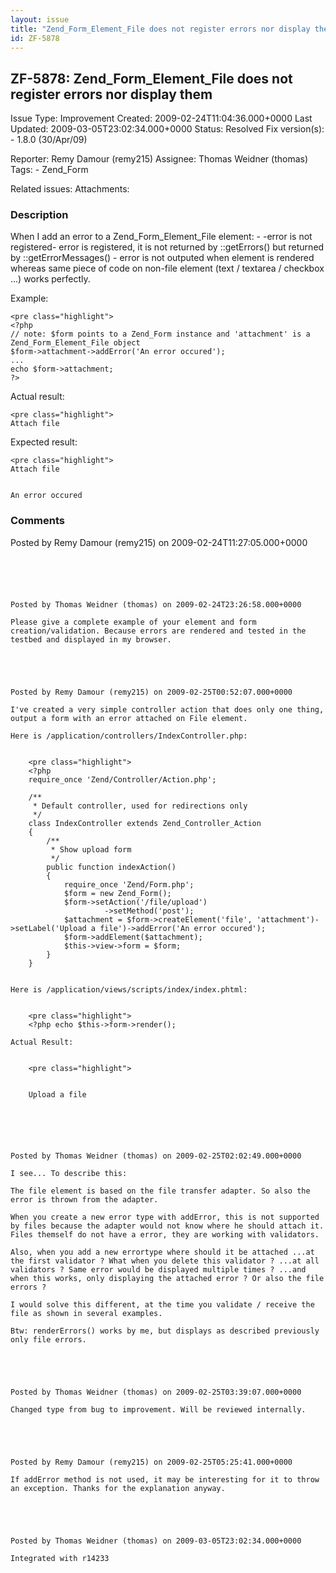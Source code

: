 ```yaml
---
layout: issue
title: "Zend_Form_Element_File does not register errors nor display them"
id: ZF-5878
---
```


ZF-5878: Zend\_Form\_Element\_File does not register errors nor display them
----------------------------------------------------------------------------

 Issue Type: Improvement Created: 2009-02-24T11:04:36.000+0000 Last Updated: 2009-03-05T23:02:34.000+0000 Status: Resolved Fix version(s): - 1.8.0 (30/Apr/09)
 
 Reporter:  Remy Damour (remy215)  Assignee:  Thomas Weidner (thomas)  Tags: - Zend\_Form
 
 Related issues: 
 Attachments: 
### Description

When I add an error to a Zend\_Form\_Element\_File element: - -error is not registered- error is registered, it is not returned by ::getErrors() but returned by ::getErrorMessages() - error is not outputed when element is rendered whereas same piece of code on non-file element (text / textarea / checkbox ...) works perfectly.

Example:

 
    <pre class="highlight">
    <?php
    // note: $form points to a Zend_Form instance and 'attachment' is a Zend_Form_Element_File object
    $form->attachment->addError('An error occured');
    ...
    echo $form->attachment; 
    ?>

Actual result:

 
    <pre class="highlight">
    Attach file
    


Expected result:

 
    <pre class="highlight">
    Attach file


    An error occured

 

 

### Comments

Posted by Remy Damour (remy215) on 2009-02-24T11:27:05.000+0000

``` does not work either (but works on non-file items)

 

 

Posted by Thomas Weidner (thomas) on 2009-02-24T23:26:58.000+0000

Please give a complete example of your element and form creation/validation. Because errors are rendered and tested in the testbed and displayed in my browser.

 

 

Posted by Remy Damour (remy215) on 2009-02-25T00:52:07.000+0000

I've created a very simple controller action that does only one thing, output a form with an error attached on File element.

Here is /application/controllers/IndexController.php:

 
    <pre class="highlight">
    <?php
    require_once 'Zend/Controller/Action.php';
    
    /**
     * Default controller, used for redirections only
     */
    class IndexController extends Zend_Controller_Action
    {
        /**
         * Show upload form
         */
        public function indexAction()
        {
            require_once 'Zend/Form.php';
            $form = new Zend_Form();
            $form->setAction('/file/upload')
                     ->setMethod('post');
            $attachment = $form->createElement('file', 'attachment')->setLabel('Upload a file')->addError('An error occured');
            $form->addElement($attachment);
            $this->view->form = $form;
        }
    }


Here is /application/views/scripts/index/index.phtml:

 
    <pre class="highlight">
    <?php echo $this->form->render(); 

Actual Result:

 
    <pre class="highlight">


    Upload a file
    

 

 

Posted by Thomas Weidner (thomas) on 2009-02-25T02:02:49.000+0000

I see... To describe this:

The file element is based on the file transfer adapter. So also the error is thrown from the adapter.

When you create a new error type with addError, this is not supported by files because the adapter would not know where he should attach it. Files themself do not have a error, they are working with validators.

Also, when you add a new errortype where should it be attached ...at the first validator ? What when you delete this validator ? ...at all validators ? Same error would be displayed multiple times ? ...and when this works, only displaying the attached error ? Or also the file errors ?

I would solve this different, at the time you validate / receive the file as shown in several examples.

Btw: renderErrors() works by me, but displays as described previously only file errors.

 

 

Posted by Thomas Weidner (thomas) on 2009-02-25T03:39:07.000+0000

Changed type from bug to improvement. Will be reviewed internally.

 

 

Posted by Remy Damour (remy215) on 2009-02-25T05:25:41.000+0000

If addError method is not used, it may be interesting for it to throw an exception. Thanks for the explanation anyway.

 

 

Posted by Thomas Weidner (thomas) on 2009-03-05T23:02:34.000+0000

Integrated with r14233

 

 